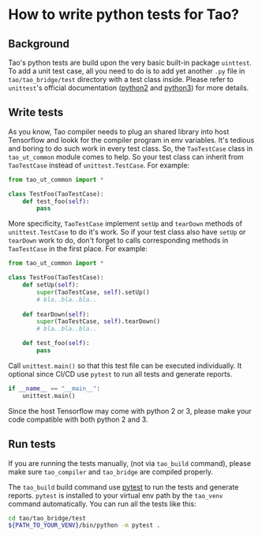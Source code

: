 # How to write python tests for Tao?

## Background
Tao's python tests are build upon the very basic built-in package `uinttest`. To add a unit test case, all you need to do is to add yet another `.py` file in `tao/tao_bridge/test` directory with a test class inside. Please refer to `unittest`'s official documentation ([python2](https://docs.python.org/2/library/unittest.html) and [python3](https://docs.python.org/3.6/library/unittest.html)) for more details.

## Write tests
As you know, Tao compiler needs to plug an shared library into host Tensorflow and lookk for the compiler program in env variables. It's tedious and boring to do such work in every test class. So, the `TaoTestCase` class in `tao_ut_common` module comes to help. So your test class can inherit from `TaoTestCase` instead of `unittest.TestCase`. For example:
```python
from tao_ut_common import *

class TestFoo(TaoTestCase):
    def test_foo(self):
        pass
```
More specificity, `TaoTestCase` implement `setUp` and `tearDown` methods of `unittest.TestCase` to do it's work. So if your test class also have `setUp` or `tearDown` work to do, don't forget to calls corresponding methods in `TaoTestCase` in the first place. For example:

```python
from tao_ut_common import *

class TestFoo(TaoTestCase):
    def setUp(self):
        super(TaoTestCase, self).setUp()
        # bla..bla..bla..
    
    def tearDown(self):
        super(TaoTestCase, self).tearDown()
        # bla..bla..bla..

    def test_foo(self):
        pass
```

Call `unittest.main()` so that this test file can be executed individually. It optional since CI/CD use `pytest` to run all tests and generate reports.
```python
if __name__ == "__main__":
    unittest.main()
```

Since the host Tensorflow may come with python 2 or 3, please make your code compatible with both python 2 and 3.


## Run tests
If you are running the tests manually, (not via `tao_build` command), please make sure `tao_compiler` and `tao_bridge` are compiled properly.

The `tao_build` build command use [pytest](https://docs.pytest.org/en/latest/) to run the tests and generate reports. `pytest` is installed to your virtual env path by the `tao_venv` command automatically. You can run all the tests like this:

```bash
cd tao/tao_bridge/test
${PATH_TO_YOUR_VENV}/bin/python -m pytest .
```
